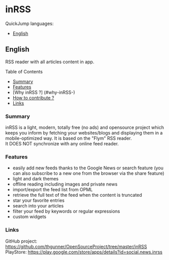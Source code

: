 # inRSS
QuickJump languages:  
* [English](#english)  

## English
RSS reader with all articles content in app.

Table of Contents
* [Summary](#summary)
* [Features](#features)
* [Why inRSS ?] (#why-inRSS-)
* [How to contribute ?](#how-to-contribute-)
* [Links](#links)

### Summary
inRSS is a light, modern, totally free (no ads) and opensource project which keeps you inform by fetching your websites/blogs and displaying them in a mobile-optimized way. It is based on the "Flym" RSS reader.  
It DOES NOT synchronize with any online feed reader.

### Features
* easily add new feeds thanks to the Google News or search feature (you can also subscribe to a new one from the browser via the share feature)
* light and dark themes
* offline reading including images and private news
* import/export the feed list from OPML
* retrieve the full text of the feed when the content is truncated
* star your favorite entries
* search into your articles
* filter your feed by keywords or regular expressions
* custom widgets

### Links
GitHub project: https://github.com/thgunner/OpenSourceProject/tree/master/inRSS
PlayStore: https://play.google.com/store/apps/details?id=social.news.inrss
